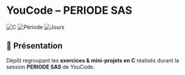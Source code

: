 # YouCode – PERIODE SAS  
![C](https://img.shields.io/badge/langage-C-blue.svg?style=flat-square&logo=c)
![Période](https://img.shields.io/badge/Période-SAS-orange.svg?style=flat-square)
![Jours](https://img.shields.io/badge/Durée-15%20jours-success.svg?style=flat-square)

## 📌 Présentation  
Dépôt regroupant les **exercices & mini-projets en C** réalisés durant la session **PERIODE SAS** de YouCode. 
